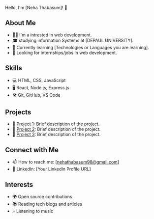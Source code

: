 Hello, I'm [Neha Thabasum]! 👋

## About Me
- 👨‍💻 I'm a intrested in  web development.
- 🎓 studying information Systems at [DEPAUL UNIVERSITY].
- 🌱 Currently learning [Technologies or Languages you are learning].
- 💼 Looking for internships/jobs in web development.

## Skills
- 💻 HTML, CSS, JavaScript
- 🖥️ React, Node.js, Express.js
- 🛠️ Git, GitHub, VS Code

## Projects
- 🚀 [Project 1](link): Brief description of the project.
- 🌟 [Project 2](link): Brief description of the project.
- 🔧 [Project 3](link): Brief description of the project.

## Connect with Me
- 📫 How to reach me: [nehathabasum98@gmail.com]
- 🔗 LinkedIn: [Your LinkedIn Profile URL]
  

## Interests
- 🌍 Open source contributions
- 📚 Reading tech blogs and articles
- 🎶 Listening to music

